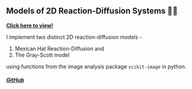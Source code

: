 ## Models of 2D Reaction-Diffusion Systems 🦓🐆

[**Click here to view!**](https://shivchitinous.github.io/tureactor/Reaction-Diffusion)

I implement two distinct 2D reaction-diffusion models - 
1. Mexican Hat Reaction-Diffusion and 
2. The Gray-Scott model

using functions from the image analysis package `scikit-image` in python.

##### [**GitHub**](https://github.com/shivChitinous/tureactor)

